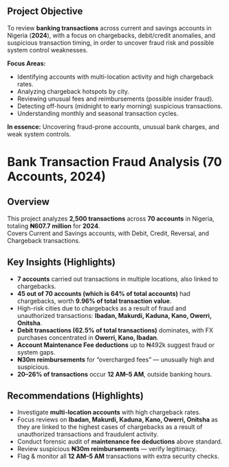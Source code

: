 ## Project Objective  
To review **banking transactions** across current and savings accounts in Nigeria (**2024**), with a focus on chargebacks, debit/credit anomalies, and suspicious transaction timing, in order to uncover fraud risk and possible system control weaknesses.  

**Focus Areas:**  
- Identifying accounts with multi-location activity and high chargeback rates.  
- Analyzing chargeback hotspots by city.  
- Reviewing unusual fees and reimbursements (possible insider fraud).  
- Detecting off-hours (midnight to early morning) suspicious transactions.  
- Understanding monthly and seasonal transaction cycles.  

**In essence:** Uncovering fraud-prone accounts, unusual bank charges, and weak system controls.


# Bank Transaction Fraud Analysis (70 Accounts, 2024)

## Overview
This project analyzes **2,500 transactions** across **70 accounts** in Nigeria, totaling **₦607.7 million** for **2024**.  
Covers Current and Savings accounts, with Debit, Credit, Reversal, and Chargeback transactions.  

## Key Insights (Highlights)
- **7 accounts** carried out transactions in multiple locations, also linked to chargebacks.  
- **45 out of 70 accounts (which is 64% of total accounts)** had chargebacks, worth **9.96% of total transaction value**.  
- High-risk cities due to chargebacks as a result of fraud and unauthorized transactions: **Ibadan, Makurdi, Kaduna, Kano, Owerri, Onitsha**.  
- **Debit transactions (62.5% of total transactions)** dominates, with FX purchases concentrated in **Owerri, Kano, Ibadan**.  
- **Account Maintenance Fee deductions** up to ₦492k suggest fraud or system gaps.  
- **₦30m reimbursements** for “overcharged fees” — unusually high and suspicious.  
- **20–26% of transactions** occur **12 AM–5 AM**, outside banking hours.  


## Recommendations (Highlights)
- Investigate **multi-location accounts** with high chargeback rates.  
- Focus reviews on **Ibadan, Makurdi, Kaduna, Kano, Owerri, Onitsha** as they are linked to the highest cases of chargebacks as a result of unauthorized transactions and fraudulent activity.  
- Conduct forensic audit of **maintenance fee deductions** above standard.  
- Review suspicious **₦30m reimbursements** — verify legitimacy.  
- Flag & monitor all **12 AM–5 AM** transactions with extra security checks.  

